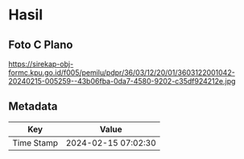 # Hasil

## Foto C Plano

https://sirekap-obj-formc.kpu.go.id/f005/pemilu/pdpr/36/03/12/20/01/3603122001042-20240215-005259--43b06fba-0da7-4580-9202-c35df924212e.jpg


## Metadata

| Key        | Value               |
| ---------- | ------------------- |
| Time Stamp | 2024-02-15 07:02:30 |



